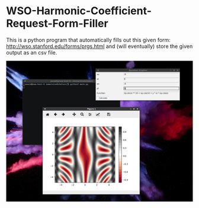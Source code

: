 # WSO-Harmonic-Coefficient-Request-Form-Filler
This is a python program that automatically fills out this given form: http://wso.stanford.edu/forms/prgs.html and (will eventually) store the given output as an csv file. 

![Demo of the Applicaton as of May 20, 2019](https://github.com/jbaig77/graphing-toolkit/blob/master/images/demo.png)
